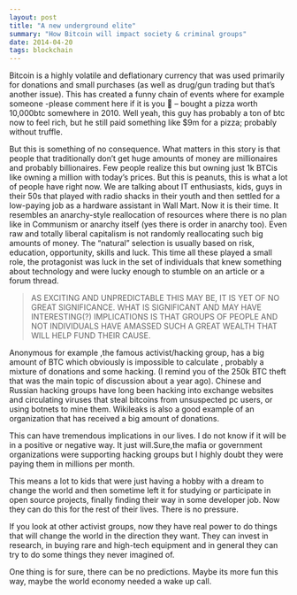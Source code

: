 ```yaml
---
layout: post
title: "A new underground elite"
summary: "How Bitcoin will impact society & criminal groups"
date: 2014-04-20
tags: blockchain
---
```


Bitcoin is a highly volatile and deflationary currency that was used primarily for donations and small purchases (as well as drug/gun trading but that’s another issue). This has created a funny chain of events where for example someone -please comment here if it is you 🙂 – bought a pizza worth 10,000btc somewhere in 2010. Well yeah, this guy has probably a ton of btc now to feel rich, but he still paid something like \$9m for a pizza; probably without truffle.

But this is something of no consequence. What matters in this story is that people that traditionally don’t get huge amounts of money are millionaires and probably billionaires. Few people realize this but owning just 1k BTCis like owning a million with today’s prices. But this is peanuts, this is what a lot of people have right now. We are talking about IT enthusiasts, kids, guys in their 50s that played with radio shacks in their youth and then settled for a low-paying job as a hardware assistant in Wall Mart. Now it is their time. It resembles an anarchy-style reallocation of resources where there is no plan like in Communism or anarchy itself (yes there is order in anarchy too). Even raw and totally liberal capitalism is not randomly reallocating such big amounts of money. The “natural” selection is usually based on risk, education, opportunity, skills and luck. This time all these played a small role, the protagonist was luck in the set of individuals that knew something about technology and were lucky enough to stumble on an article or a forum thread.

> AS EXCITING AND UNPREDICTABLE THIS MAY BE, IT IS YET OF NO GREAT SIGNIFICANCE. WHAT IS SIGNIFICANT AND MAY HAVE INTERESTING(?) IMPLICATIONS IS THAT GROUPS OF PEOPLE AND NOT INDIVIDUALS HAVE AMASSED SUCH A GREAT WEALTH THAT WILL HELP FUND THEIR CAUSE.

Anonymous for example ,the famous activist/hacking group, has a big amount of BTC which obviously is impossible to calculate , probably a mixture of donations and some hacking. (I remind you of the 250k BTC theft that was the main topic of discussion about a year ago).
Chinese and Russian hacking groups have long been hacking into exchange websites and circulating viruses that steal bitcoins from unsuspected pc users, or using botnets to mine them.
Wikileaks is also a good example of an organization that has received a big amount of donations.

This can have tremendous implications in our lives. I do not know if it will be in a positive or negative way. It just will.Sure,the mafia or government organizations were supporting hacking groups but I highly doubt they were paying them in millions per month.

This means a lot to kids that were just having a hobby with a dream to change the world and then sometime left it for studying or participate in open source projects, finally finding their way in some developer job. Now they can do this for the rest of their lives. There is no pressure.

If you look at other activist groups, now they have real power to do things that will change the world in the direction they want. They can invest in research, in buying rare and high-tech equipment and in general they can try to do some things they never imagined of.

One thing is for sure, there can be no predictions. Maybe its more fun this way, maybe the world economy needed a wake up call.
